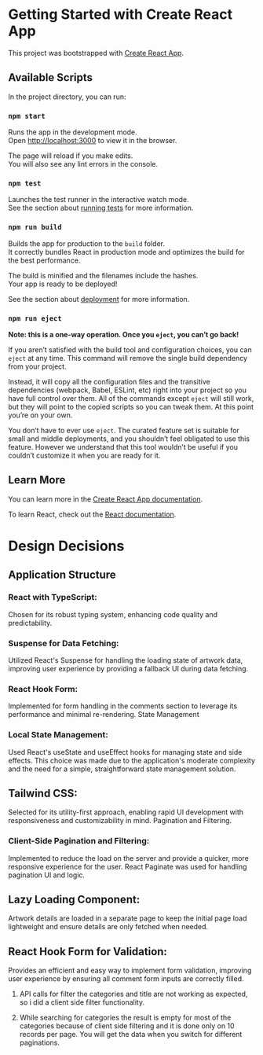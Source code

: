 # Getting Started with Create React App

This project was bootstrapped with [Create React App](https://github.com/facebook/create-react-app).

## Available Scripts

In the project directory, you can run:

### `npm start`

Runs the app in the development mode.\
Open [http://localhost:3000](http://localhost:3000) to view it in the browser.

The page will reload if you make edits.\
You will also see any lint errors in the console.

### `npm test`

Launches the test runner in the interactive watch mode.\
See the section about [running tests](https://facebook.github.io/create-react-app/docs/running-tests) for more information.

### `npm run build`

Builds the app for production to the `build` folder.\
It correctly bundles React in production mode and optimizes the build for the best performance.

The build is minified and the filenames include the hashes.\
Your app is ready to be deployed!

See the section about [deployment](https://facebook.github.io/create-react-app/docs/deployment) for more information.

### `npm run eject`

**Note: this is a one-way operation. Once you `eject`, you can’t go back!**

If you aren’t satisfied with the build tool and configuration choices, you can `eject` at any time. This command will remove the single build dependency from your project.

Instead, it will copy all the configuration files and the transitive dependencies (webpack, Babel, ESLint, etc) right into your project so you have full control over them. All of the commands except `eject` will still work, but they will point to the copied scripts so you can tweak them. At this point you’re on your own.

You don’t have to ever use `eject`. The curated feature set is suitable for small and middle deployments, and you shouldn’t feel obligated to use this feature. However we understand that this tool wouldn’t be useful if you couldn’t customize it when you are ready for it.

## Learn More

You can learn more in the [Create React App documentation](https://facebook.github.io/create-react-app/docs/getting-started).

To learn React, check out the [React documentation](https://reactjs.org/).

# Design Decisions 

## Application Structure 

### React with TypeScript:
 Chosen for its robust typing system, enhancing code quality and predictability.

### Suspense for Data Fetching:
Utilized React's Suspense for handling the loading state of artwork data, improving user experience by providing a fallback UI during data fetching.

### React Hook Form:
Implemented for form handling in the comments section to leverage its performance and minimal re-rendering.
State Management

### Local State Management:
Used React's useState and useEffect hooks for managing state and side effects. This choice was made due to the application's moderate complexity and the need for a simple, straightforward state management solution.

<!-- Styling -->
## Tailwind CSS:
Selected for its utility-first approach, enabling rapid UI development with responsiveness and customizability in mind.
Pagination and Filtering.

### Client-Side Pagination and Filtering:
Implemented to reduce the load on the server and provide a quicker, more responsive experience for the user. React Paginate was used for handling pagination UI and logic.

<!-- Artwork Details -->
## Lazy Loading Component:
Artwork details are loaded in a separate page to keep the initial page load lightweight and ensure details are only fetched when needed.

<!-- Comments Form -->
## React Hook Form for Validation:
Provides an efficient and easy way to implement form validation, improving user experience by ensuring all comment form inputs are correctly filled.

<!-- COMMENTS -->
1. API calls for filter the categories and title are not working as expected, so i did a client side filter functionality.
2. While searching for categories the result is empty for most of the categories because of client side filtering and it is done only on 10 records per page. You will get the data when you switch for different paginations.

    <!-- THANK YOU... -->